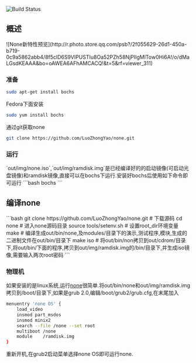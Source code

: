 [源码]: https://github.com/LuoZhongYao/none
[none]: https://github.com/LuoZhongYao/none
[GITHUB]: https://github.com/LuoZhongYao/none
[lzy]: mail:LuoZhongYao@gmail.com

![Build Status](https://travis-ci.org/LuoZhongYao/none.svg?branch=master)

<h2 id="overview">概述</h2>
![None新特性预览](http://r.photo.store.qq.com/psb?/2f055629-26d1-450a-b719-0c9a5862abb4/8f5clD6S9VIPUSTIu8Oa52PZh58NjPIIgMlTow0Hi6A!/o/dMaLGsdKEAAA&bo=oAWEA6AFhAMCACQ!&t=5&rf=viewer_311)

<h3 id='prepare'>准备</h3>

```bash
sudo apt-get install bochs
```
Fedora下面安装

```bash
sudo yum install bochs
```

通过git获取none
```bash
git clone https://github.com/LuoZhongYao/none.git
```

<h3 id='run'>运行</h3>
`out/img/none.iso`,`out/img/ramdisk.img`是已经编译好的的启动镜像(可启动光盘镜像)和ramdisk镜像,直接可以在bochs下运行.安装好bochs后使用如下命令即可运行
```bash
bochs
```

<h2 id="compile">编译none</h2>
```bash
git clone https://github.com/LuoZhongYao/none.git # 下载源码
cd none                 # 进入none源码目录
source tools/setenv.sh  # 设置root_dir环境变量
make                    # 编译生成out/bin/none,及modules/目录下的演示,测试程序,模块,生成的二进制文件在out/bin/目录下
make iso                # 将out/bin/non拷贝到out/cdrom/目录下,将out/bin/下面的程序,拷贝到out/img/ramdisk.img的/bin/目录下,并生成iso镜像,需要输入两次root密码
```
<h3 id="pc">物理机</h3>

如果安装的是linux系统,运行[none][]很简单.将out/bin/none和out/img/ramdisk.img拷贝到/boot/目录下,如果是grub 2.0,编辑/boot/grub2/grub.cfg,在末尾加入

```bash
menuentry 'none OS' {
    load_video
    insmod part_msdos
    insmod minix2
    search --file /none --set root
    multiboot /none
    module    /ramdisk.img
}
```
重新开机,在grub2启动菜单选择none OS即可运行none.
